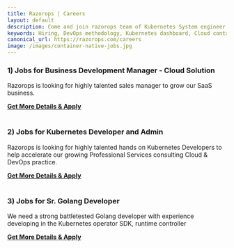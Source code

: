 ```yaml
---
title: Razorops | Careers
layout: default
description: Come and join razorops team of Kubernetes System engineer to help us build great developer tools on Cloud Native DevOps platform.
keywords: Hiring, DevOps methodology, Kubernetes dashboard, Cloud containers, Devops
canonical_url: https://razorops.com/careers
image: /images/container-native-jobs.jpg
---
```




<h3>1) Jobs for Business Development Manager - Cloud Solution</h3>
Razorops is looking for highly talented sales manager to grow our SaaS business.

<a href="/jobs-for-business-development-manager" title="Jobs for Business Development Manager - Cloud Solution" class="btn btn-primary" target="_blank"><b> Get More Details & Apply </b></a>
<br>
<br>


<h3>2) Jobs for Kubernetes Developer and Admin</h3>
Razorops is looking for highly talented hands on Kubernetes Developers to help accelerate our growing Professional Services consulting Cloud & DevOps practice.

<a href="/jobs-for-kubernetes-developer-and-admin" title="Jobs for Kubernetes Developer and Admin" class="btn btn-primary" target="_blank"><b> Get More Details & Apply </b></a>
<br>
<br>

<h3>3) Jobs for Sr. Golang Developer</h3>

We need a strong battletested Golang developer with experience developing in the Kubernetes operator SDK, runtime controller

<a href="/jobs-for-golang-developer" title="Jobs for Sr. Golang Developer" class="btn btn-primary" target="_blank"><b> Get More Details & Apply </b></a>